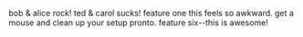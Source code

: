 bob & alice rock!
ted & carol sucks!
feature one
this feels so awkward. get a mouse and clean up your setup pronto.
feature six--this is awesome!